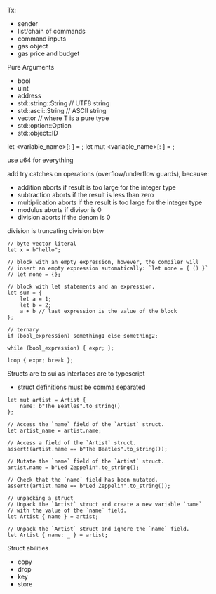 Tx:
- sender
- list/chain of commands
- command inputs
- gas object
- gas price and budget

Pure Arguments
- bool
- uint
- address
- std::string::String // UTF8 string
- std::ascii::String // ASCII string
- vector<T> // where T is a pure type
- std::option::Option<T>
- std::object::ID

let <variable_name>[: <type>]  = <expression>;
let mut <variable_name>[: <type>] = <expression>;

use u64 for everything

add try catches on operations (overflow/underflow guards), because:
- addition aborts if result is too large for the integer type
- subtraction aborts if the result is less than zero
- multiplication aborts if the result is too large for the integer type
- modulus aborts if divisor is 0
- division aborts if the denom is 0

division is truncating division btw

```move
// byte vector literal
let x = b"hello";

// block with an empty expression, however, the compiler will
// insert an empty expression automatically: `let none = { () }`
// let none = {};

// block with let statements and an expression.
let sum = {
    let a = 1;
    let b = 2;
    a + b // last expression is the value of the block
};

// ternary
if (bool_expression) something1 else something2;

while (bool_expression) { expr; };

loop { expr; break };
```

Structs are to sui as interfaces are to typescript
- struct definitions must be comma separated

```move
let mut artist = Artist {
    name: b"The Beatles".to_string()
};
```

```move
// Access the `name` field of the `Artist` struct.
let artist_name = artist.name;

// Access a field of the `Artist` struct.
assert!(artist.name == b"The Beatles".to_string());

// Mutate the `name` field of the `Artist` struct.
artist.name = b"Led Zeppelin".to_string();

// Check that the `name` field has been mutated.
assert!(artist.name == b"Led Zeppelin".to_string());

// unpacking a struct
// Unpack the `Artist` struct and create a new variable `name`
// with the value of the `name` field.
let Artist { name } = artist;

// Unpack the `Artist` struct and ignore the `name` field.
let Artist { name: _ } = artist;
```

Struct abilities
- copy
- drop
- key
- store

